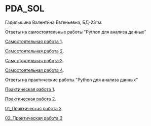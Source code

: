 # PDA_SOL
Гадильшина Валентина Евгеньевна, БД-231м.

Ответы на самостоятельные работы "Python для анализа данных"

[Самостоятельная работа 1](/Самостоятельная_работа_1.ipynb).

[Самостоятельная работа 2](/Самостоятельная_работа_2_numpy.ipynb).

[Самостоятельная работа 3](/Самостоятельная_работа_3_pandas.ipynb).

[Самостоятельная работа 4](/Самостоятельная_работа_4_visualisation.ipynb).

Ответы на практические работы "Python для анализа данных"

[Практическая работа 1](/Exercise_1_Gadilshina_VE.ipynb).

[Практическая работа 2](/Практическая_работа_2_Gadilshina_VE.ipynb).

[01_Практическая работа 3](/01_Практическая_работа_3.ipynb).

[02_Практическая работа 3](/02_Практическая_работа_3.ipynb).
